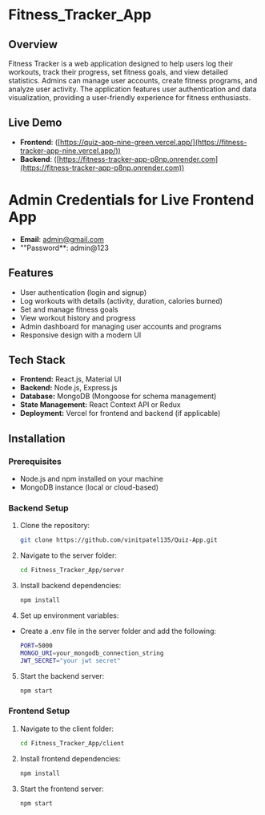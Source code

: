 # Fitness_Tracker_App

## Overview
Fitness Tracker is a web application designed to help users log their workouts, track their progress, set fitness goals, and view detailed statistics. Admins can manage user accounts, create fitness programs, and analyze user activity. The application features user authentication and data visualization, providing a user-friendly experience for fitness enthusiasts.

## Live Demo
- **Frontend**: ([https://quiz-app-nine-green.vercel.app/](https://fitness-tracker-app-nine.vercel.app/))
- **Backend**: ([https://fitness-tracker-app-p8np.onrender.com](https://fitness-tracker-app-p8np.onrender.com))

# Admin Credentials for Live Frontend App
- **Email**: admin@gmail.com
- ""Password**: admin@123

## Features
- User authentication (login and signup)
- Log workouts with details (activity, duration, calories burned)
- Set and manage fitness goals
- View workout history and progress
- Admin dashboard for managing user accounts and programs
- Responsive design with a modern UI

## Tech Stack
- **Frontend:** React.js, Material UI
- **Backend:** Node.js, Express.js
- **Database:** MongoDB (Mongoose for schema management)
- **State Management:** React Context API or Redux
- **Deployment:** Vercel for frontend and backend (if applicable)

## Installation

### Prerequisites
- Node.js and npm installed on your machine
- MongoDB instance (local or cloud-based)


### Backend Setup
1. Clone the repository:
   ```bash
   git clone https://github.com/vinitpatel135/Quiz-App.git
2. Navigate to the server folder:
   ```bash
   cd Fitness_Tracker_App/server
3. Install backend dependencies:
   ```bash
   npm install
4. Set up environment variables:
- Create a .env file in the server folder and add the following:
   ```bash
   PORT=5000
   MONGO_URI=your_mongodb_connection_string
   JWT_SECRET="your jwt secret"
5. Start the backend server:
   ```bash
   npm start

### Frontend Setup
1. Navigate to the client folder:
   ```bash
   cd Fitness_Tracker_App/client
2. Install frontend dependencies:
   ```bash
   npm install
3. Start the frontend server:
   ```bash
   npm start
